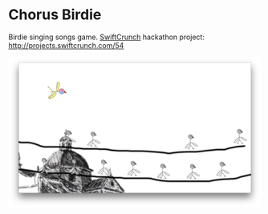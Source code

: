 Chorus Birdie
============

Birdie singing songs game. [SwiftCrunch](http://swiftcrunch.com) hackathon project: http://projects.swiftcrunch.com/54

![Scene](https://raw.githubusercontent.com/krzyzanowskim/ChorusBirdie/master/screenshots/screen1.png)


